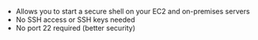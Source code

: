 - Allows you to start a secure shell on your EC2 and on-premises servers
- No SSH access or SSH keys needed
- No port 22 required (better security)